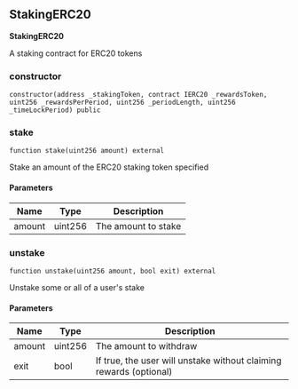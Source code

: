 ## StakingERC20


**StakingERC20**

A staking contract for ERC20 tokens




### constructor

```solidity
constructor(address _stakingToken, contract IERC20 _rewardsToken, uint256 _rewardsPerPeriod, uint256 _periodLength, uint256 _timeLockPeriod) public
```







### stake

```solidity
function stake(uint256 amount) external
```


Stake an amount of the ERC20 staking token specified


#### Parameters

| Name | Type | Description |
| ---- | ---- | ----------- |
| amount | uint256 | The amount to stake |


### unstake

```solidity
function unstake(uint256 amount, bool exit) external
```


Unstake some or all of a user's stake


#### Parameters

| Name | Type | Description |
| ---- | ---- | ----------- |
| amount | uint256 | The amount to withdraw |
| exit | bool | If true, the user will unstake without claiming rewards (optional) |




